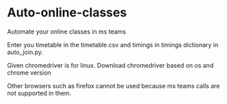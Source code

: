 # Auto-online-classes
Automate your online classes in ms teams


Enter you timetable in the timetable.csv and timings in timings dictionary in auto_join.py.

Given chromedriver is for linux. Download chromedriver based on os and chrome version

Other browsers such as firefox cannot be used because ms teams calls are not supported in them.
